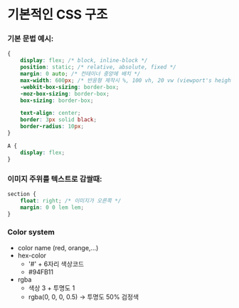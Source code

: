 # 기본적인 CSS 구조

### 기본 문법 예시:

```css
{
    display: flex; /* block, inline-block */
    position: static; /* relative, absolute, fixed */
    margin: 0 auto; /* 컨테이너 중앙에 배치 */
    max-width: 600px; /* 반응형 제작시 %, 100 vh, 20 vw (viewport's height, width) */
    -webkit-box-sizing: border-box;
    -moz-box-sizing: border-box;
    box-sizing: border-box;

    text-align: center;
    border: 3px solid black;
    border-radius: 10px;
}

A {
    display: flex;
}
```

### 이미지 주위를 텍스트로 감쌀때:
```css
section {
    float: right; /* 이미지가 오른쪽 */
    margin: 0 0 lem lem;
}
```

### Color system
- color name (red, orange,...)
- hex-color
    - '#' + 6자리 색상코드
    - #94FB11
- rgba
    - 색상 3 + 투명도 1
    - rgba(0, 0, 0, 0.5) -> 투명도 50% 검정색



